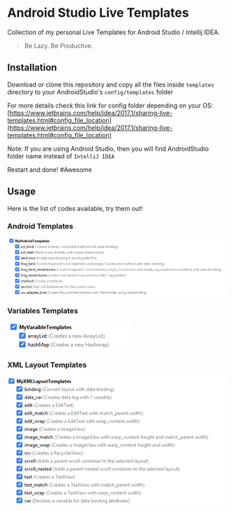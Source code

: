 # Android Studio Live Templates

Collection of my personal Live Templates for Android Studio / Intellij IDEA.

> Be Lazy. Be Productive.

## Installation

Download or clone this repository and copy all the files inside `templates` directory to your AndroidStudio's `config/templates` folder

For more details check this link for config folder depending on your OS: [https://www.jetbrains.com/help/idea/2017.1/sharing-live-templates.html#config_file_location](https://www.jetbrains.com/help/idea/2017.1/sharing-live-templates.html#config_file_location)

Note: If you are using Android Studio, then you will find AndroidStudio folder name instead of `IntelliJ IDEA`

Restart and done! #Awesome

## Usage

Here is the list of codes available, try them out!

### Android Templates

![](images/MyAndroidTemplates.png)

### Variables Templates

![](images/MyVariableTemplates.png)

### XML Layout Templates

![](images/MyXMLLayoutTemplates.png)
